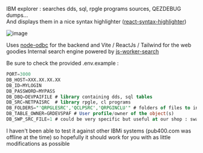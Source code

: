 IBM explorer : searches dds, sql, rpgle programs sources, QEZDEBUG dumps...  
And displays them in a nice syntax highlighter ([react-syntax-highlighter](https://github.com/react-syntax-highlighter "react-syntax-highlighter"))

![image](https://github.com/user-attachments/assets/b556379a-5424-43cf-a1c2-fbe5df9ac6d8)

Uses [node-odbc](https://github.com/IBM/node-odbc "node-odbc") for the backend and Vite / ReactJs / Tailwind for the web goodies
Internal search engine powered by [js-worker-search](https://github.com/bvaughn/js-worker-search "js-worker-search")

Be sure to check the provided .env.example :

```sql
PORT=3000
DB_HOST=XXX.XX.XX.XX
DB_ID=MYLOGIN
DB_PASSWORD=MYPASS
DB_DBQ=DEVPAIFILE # library containing dds, sql tables
DB_SRC=NETPAISRC  # library rpgle, cl programs
DB_FOLDERS="'QRPGLESRC','QCLPSRC','QRPGINCLU'" # folders of files to inspect (the more listed the less peformance of course)
DB_TABLE_OWNER=GRDEVSPAF # User profile/owner of the object(s)
DB_SWP_SRC_FILE=1 # could be very specific but useful at our shop : swap the given suffix ie. 'src' into 'file' (ie. devpaisrc -> devpaifile)
```

I haven't been able to test it against other IBMi systems (pub400.com was offline at the time) so hopefully it should work for you with as little modifications as possible
